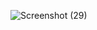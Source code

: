 ![Screenshot (29)](https://github.com/gokulthaswins/727722EUCY053-CC1-2/assets/151620668/727f665f-42ec-44c2-bbcc-ae89ffd5cf40)
